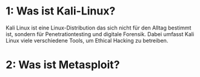 # 1: Was ist Kali-Linux?
Kali Linux ist eine Linux-Distribution das sich nicht für den Alltag bestimmt ist, sondern für Penetrationtesting und digitale Forensik. Dabei umfasst Kali Linux viele verschiedene Tools, um Ethical Hacking zu betreiben. 



# 2: Was ist Metasploit? 
